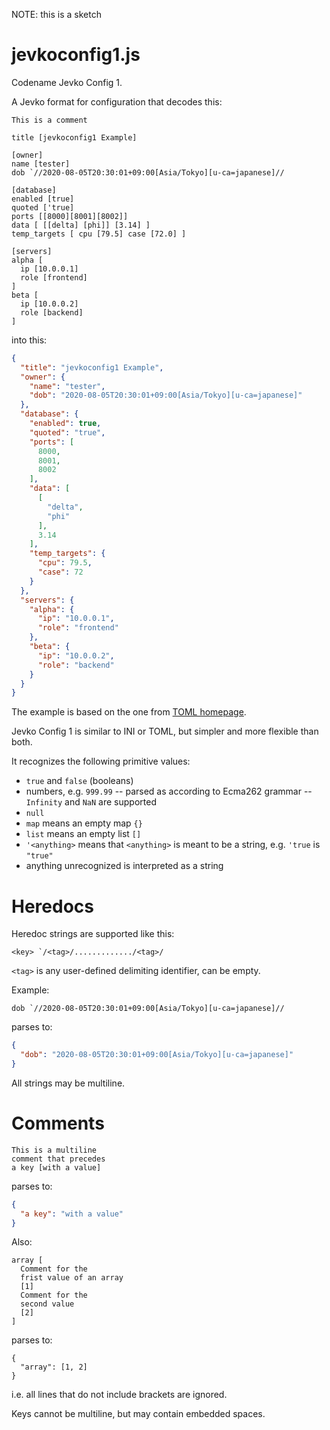 NOTE: this is a sketch

# jevkoconfig1.js

Codename Jevko Config 1.

A Jevko format for configuration that decodes this:

```
This is a comment

title [jevkoconfig1 Example]

[owner]
name [tester]
dob `//2020-08-05T20:30:01+09:00[Asia/Tokyo][u-ca=japanese]//

[database]
enabled [true]
quoted ['true]
ports [[8000][8001][8002]]
data [ [[delta] [phi]] [3.14] ]
temp_targets [ cpu [79.5] case [72.0] ]

[servers]
alpha [
  ip [10.0.0.1]
  role [frontend]
]
beta [
  ip [10.0.0.2]
  role [backend]
]
```

into this:

```json
{
  "title": "jevkoconfig1 Example",
  "owner": {
    "name": "tester",
    "dob": "2020-08-05T20:30:01+09:00[Asia/Tokyo][u-ca=japanese]"
  },
  "database": {
    "enabled": true,
    "quoted": "true",
    "ports": [
      8000,
      8001,
      8002
    ],
    "data": [
      [
        "delta",
        "phi"
      ],
      3.14
    ],
    "temp_targets": {
      "cpu": 79.5,
      "case": 72
    }
  },
  "servers": {
    "alpha": {
      "ip": "10.0.0.1",
      "role": "frontend"
    },
    "beta": {
      "ip": "10.0.0.2",
      "role": "backend"
    }
  }
}
```

The example is based on the one from [TOML homepage](https://toml.io/en/).

Jevko Config 1 is similar to INI or TOML, but simpler and more flexible than both.

It recognizes the following primitive values:

* `true` and `false` (booleans)
* numbers, e.g. `999.99` -- parsed as according to Ecma262 grammar -- `Infinity` and `NaN` are supported
* `null`
* `map` means an empty map `{}`
* `list` means an empty list `[]`
* `'<anything>` means that `<anything>` is meant to be a string, e.g. `'true` is `"true"`
* anything unrecognized is interpreted as a string

# Heredocs

Heredoc strings are supported like this:

```
<key> `/<tag>/............./<tag>/
```

`<tag>` is any user-defined delimiting identifier, can be empty.

Example:

```
dob `//2020-08-05T20:30:01+09:00[Asia/Tokyo][u-ca=japanese]//
```

parses to:

```json
{
  "dob": "2020-08-05T20:30:01+09:00[Asia/Tokyo][u-ca=japanese]"
}
```

All strings may be multiline.

# Comments

```
This is a multiline
comment that precedes
a key [with a value]
```

parses to:

```json
{
  "a key": "with a value"
}
```

Also:

```
array [
  Comment for the
  frist value of an array
  [1]
  Comment for the
  second value
  [2]
]
```

parses to:

```
{
  "array": [1, 2]
}
```

i.e. all lines that do not include brackets are ignored.

Keys cannot be multiline, but may contain embedded spaces.